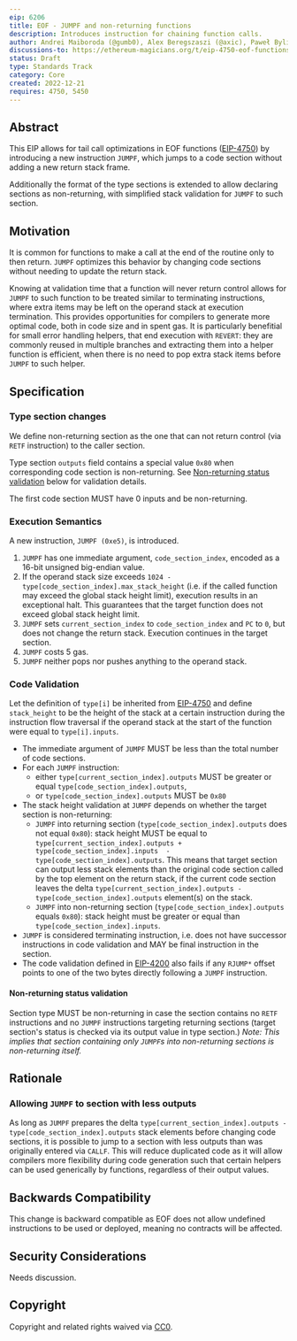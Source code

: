 ```yaml
---
eip: 6206
title: EOF - JUMPF and non-returning functions
description: Introduces instruction for chaining function calls.
author: Andrei Maiboroda (@gumb0), Alex Beregszaszi (@axic), Paweł Bylica (@chfast), Matt Garnett (@lightclient)
discussions-to: https://ethereum-magicians.org/t/eip-4750-eof-functions/8195
status: Draft
type: Standards Track
category: Core
created: 2022-12-21
requires: 4750, 5450
---
```


## Abstract

This EIP allows for tail call optimizations in EOF functions ([EIP-4750](./eip-4750.md)) by introducing a new instruction `JUMPF`, which jumps to a code section without adding a new return stack frame.

Additionally the format of the type sections is extended to allow declaring sections as non-returning, with simplified stack validation for `JUMPF` to such section.

## Motivation

It is common for functions to make a call at the end of the routine only to then return. `JUMPF` optimizes this behavior by changing code sections without needing to update the return stack.

Knowing at validation time that a function will never return control allows for `JUMPF` to such function to be treated similar to terminating instructions, where extra items may be left on the operand stack at execution termination. This provides opportunities for compilers to generate more optimal code, both in code size and in spent gas. It is particularly benefitial for small error handling helpers, that end execution with `REVERT`: they are commonly reused in multiple branches and extracting them into a helper function is efficient, when there is no need to pop extra stack items before `JUMPF` to such helper.

## Specification

### Type section changes

We define non-returning section as the one that can not return control (via `RETF` instruction) to the caller section.

Type section `outputs` field contains a special value `0x80` when corresponding code section is non-returning. See [Non-returning status validation](#non-returning-status-validation) below for validation details.

The first code section MUST have 0 inputs and be non-returning.

### Execution Semantics

A new instruction, `JUMPF (0xe5)`, is introduced.

1. `JUMPF` has one immediate argument, `code_section_index`, encoded as a 16-bit unsigned big-endian value.
2. If the operand stack size exceeds `1024 - type[code_section_index].max_stack_height` (i.e. if the called function may exceed the global stack height limit), execution results in an exceptional halt. This guarantees that the target function does not exceed global stack height limit.
3. `JUMPF` sets `current_section_index` to `code_section_index` and `PC` to `0`, but does not change the return stack. Execution continues in the target section. 
4. `JUMPF` costs 5 gas.
5. `JUMPF` neither pops nor pushes anything to the operand stack.

### Code Validation

Let the definition of `type[i]` be inherited from [EIP-4750](./eip-4750.md) and define `stack_height` to be the height of the stack at a certain instruction during the instruction flow traversal if the operand stack at the start of the function were equal to `type[i].inputs`.

* The immediate argument of `JUMPF` MUST be less than the total number of code sections.
* For each `JUMPF` instruction:
  * either `type[current_section_index].outputs` MUST be greater or equal `type[code_section_index].outputs`,
  * or `type[code_section_index].outputs` MUST be `0x80`
* The stack height validation at `JUMPF` depends on whether the target section is non-returning:
  * `JUMPF` into returning section (`type[code_section_index].outputs` does not equal `0x80`): stack height MUST be equal to `type[current_section_index].outputs + type[code_section_index].inputs  - type[code_section_index].outputs`. This means that target section can output less stack elements than the original code section called by the top element on the return stack, if the current code section leaves the delta `type[current_section_index].outputs - type[code_section_index].outputs` element(s) on the stack.
  * `JUMPF` into non-returning section (`type[code_section_index].outputs` equals `0x80`): stack height must be greater or equal than `type[code_section_index].inputs`.
* `JUMPF` is considered terminating instruction, i.e. does not have successor instructions in code validation and MAY be final instruction in the section. 
* The code validation defined in [EIP-4200](./eip-4200.md) also fails if any `RJUMP*` offset points to one of the two bytes directly following a `JUMPF` instruction.

#### Non-returning status validation

Section type MUST be non-returning in case the section contains no `RETF` instructions and no `JUMPF` instructions targeting returning sections (target section's status is checked via its output value in type section.)
*Note: This implies that section containing only `JUMPF`s into non-returning sections is non-returning itself.*

## Rationale

### Allowing `JUMPF` to section with less outputs

As long as `JUMPF` prepares the delta `type[current_section_index].outputs - type[code_section_index].outputs` stack elements before changing code sections, it is possible to jump to a section with less outputs than was originally entered via `CALLF`. This will reduce duplicated code as it will allow compilers more flexibility during code generation such that certain helpers can be used generically by functions, regardless of their output values.

## Backwards Compatibility

This change is backward compatible as EOF does not allow undefined instructions to be used or deployed, meaning no contracts will be affected.

## Security Considerations

Needs discussion.

## Copyright

Copyright and related rights waived via [CC0](../LICENSE.md).
